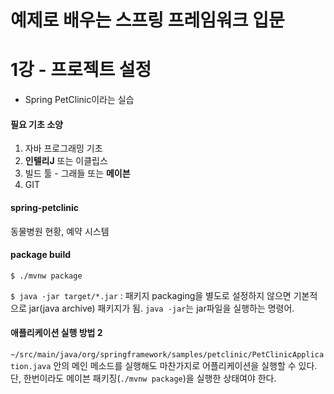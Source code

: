 # 예제로 배우는 스프링 프레임워크 입문

# 1강 - 프로젝트 설정

- Spring PetClinic이라는 실습

#### 필요 기초 소양

1. 자바 프로그래밍 기초
2. **인텔리J** 또는 이클립스
3. 빌드 툴 - 그래들 또는 **메이븐**
4. GIT



#### spring-petclinic

동물병원 현황, 예약 시스템



#### package build

`$ ./mvnw package`

`$ java -jar target/*.jar` : 패키지 packaging을 별도로 설정하지 않으면 기본적으로 jar(java archive) 패키지가 됨. `java -jar`는 jar파일을 실행하는 명령어.



#### 애플리케이션 실행 방법 2

`~/src/main/java/org/springframework/samples/petclinic/PetClinicApplication.java` 안의 메인 메소드를 실행해도 마찬가지로 어플리케이션을 실행할 수 있다. 단, 한번이라도 메이븐 패키징(`./mvnw package`)을 실행한 상태여야 한다.